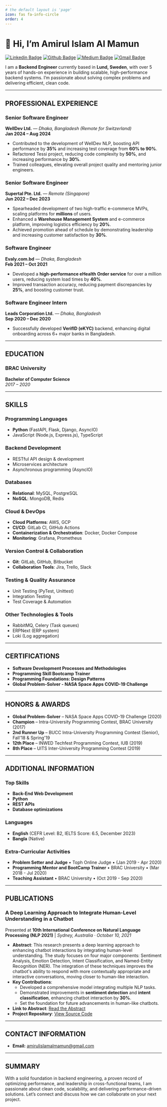 ```yaml
---
# the default layout is 'page'
icon: fas fa-info-circle
order: 4
---
```



# 👋 Hi, I’m Amirul Islam Al Mamun

[![Linkedin Badge](https://img.shields.io/badge/-amirulislamalmamun-blue?style=flat-square&logo=Linkedin&logoColor=white&link=https://www.linkedin.com/in/amirulislamalmamun/)](https://www.linkedin.com/in/amirulislamalmamun/) [![Github Badge](https://img.shields.io/badge/-shiningflash-black?style=flat-square&logo=github&logoColor=white&link=https://github.com/shiningflash)](https://github.com/shiningflash) [![Medium Badge](https://img.shields.io/badge/-@amirulislamalmamun-03a57a?style=flat-square&labelColor=000000&logo=Medium&link=https://medium.com/@amirulislamalmamun)](https://medium.com/@amirulislamalmamun) [![Gmail Badge](https://img.shields.io/badge/-amirulislamalmamun@gmail.com-c14438?style=flat-square&logo=Gmail&logoColor=white&link=mailto:amirulislamalmamun@gmail.com)](mailto:amirulislamalmamun@gmail.com)

I am a **Backend Engineer** currently based in **Lund, Sweden**, with over 5 years of hands-on experience in building scalable, high-performance backend systems. I’m passionate about solving complex problems and delivering efficient, clean code.

---

## **PROFESSIONAL EXPERIENCE**

### **Senior Software Engineer**  
**WellDev Ltd.** — _Dhaka, Bangladesh (Remote for Switzerland)_  
**Jan 2024 – Aug 2024**

- Contributed to the development of WellDev NLP, boosting API performance by **35%** and increasing test coverage from **60% to 90%**.
- Refactored Tessi project, reducing code complexity by **50%**, and increasing performance by **30%**.
- Trained colleagues, elevating overall project quality and mentoring junior engineers.

### **Senior Software Engineer**  
**Supertal Pte. Ltd.** — _Remote (Singapore)_  
**Jun 2022 – Dec 2023**

- Spearheaded development of two high-traffic e-commerce MVPs, scaling platforms for **millions** of users.
- Enhanced a **Warehouse Management System** and e-commerce platform, improving logistics efficiency by **20%**.
- Achieved promotion ahead of schedule by demonstrating leadership and increasing customer satisfaction by **30%**.

### **Software Engineer**  
**Evaly.com.bd** — _Dhaka, Bangladesh_  
**Feb 2021 – Oct 2021**

- Developed a **high-performance eHealth Order service** for over a million users, reducing system load times by **40%**.
- Improved transaction accuracy, reducing payment discrepancies by **25%**, and boosting customer trust.

### **Software Engineer Intern**  
**Leads Corporation Ltd.** — _Dhaka, Bangladesh_  
**Sep 2020 – Dec 2020**

- Successfully developed **VerifID (eKYC)** backend, enhancing digital onboarding across 6+ major banks in Bangladesh.

---

## **EDUCATION**

### **BRAC University**  
**Bachelor of Computer Science**  
_2017 – 2020_

---

## **SKILLS**

### **Programming Languages**
- **Python** (FastAPI, Flask, Django, AsyncIO)
- JavaScript (Node.js, Express.js), TypeScript

### **Backend Development**
- RESTful API design & development
- Microservices architecture
- Asynchronous programming (AsyncIO)

### **Databases**
- **Relational**: MySQL, PostgreSQL
- **NoSQL**: MongoDB, Redis

### **Cloud & DevOps**
- **Cloud Platforms**: AWS, GCP
- **CI/CD**: GitLab CI, GitHub Actions
- **Containerization & Orchestration**: Docker, Docker Compose
- **Monitoring**: Grafana, Prometheus

### **Version Control & Collaboration**
- **Git**: GitLab, GitHub, Bitbucket
- **Collaboration Tools**: Jira, Trello, Slack

### **Testing & Quality Assurance**
- Unit Testing (PyTest, Unittest)
- Integration Testing
- Test Coverage & Automation

### **Other Technologies & Tools**
- RabbitMQ, Celery (Task queues)
- ERPNext (ERP system)
- Loki (Log aggregation)


---

## **CERTIFICATIONS**

- **Software Development Processes and Methodologies**
- **Programming Skill Bootcamp Trainer**
- **Programming Foundations: Design Patterns**
- **Global Problem-Solver - NASA Space Apps COVID-19 Challenge**

---

## **HONORS & AWARDS**

- **Global Problem-Solver** – NASA Space Apps COVID-19 Challenge (2020)
- **Champion** – Intra-University Programming Contest, BRAC University (2017)
- **2nd Runner Up** – BUCC Intra-University Programming Contest (Senior), Fall'18 & Spring'19
- **12th Place** – INWED Techfest Programming Contest, IUB (2019)
- **8th Place** – UITS Inter-University Programming Contest (2019)

---

## **ADDITIONAL INFORMATION**

### **Top Skills**
- **Back-End Web Development**
- **Python**
- **REST APIs**
- **Database optimizations**

### **Languages**
- **English** (CEFR Level: B2, IELTS Score: 6.5, December 2023)
- **Bangla** (Native)

### **Extra-Curricular Activities**
- **Problem Setter and Judge** • Toph Online Judge • (Jan 2019 - Apr 2020)
- **Programming Mentor and BootCamp Trainer** • BRAC University • (Mar 2018 - Jul 2020)
- **Teaching Assistant** • BRAC University • (Oct 2019 - Sep 2020)

---

## **PUBLICATIONS**

### **A Deep Learning Approach to Integrate Human-Level Understanding in a Chatbot**  
Presented at **10th International Conference on Natural Language Processing (NLP 2021)** | *Sydney, Australia · October 10, 2021*  
- **Abstract**: This research presents a deep learning approach to enhancing chatbot interactions by integrating human-level understanding. The study focuses on four major components: Sentiment Analysis, Emotion Detection, Intent Classification, and Named-Entity Recognition (NER). The integration of these techniques improves the chatbot's ability to respond with more contextually appropriate and interactive conversations, moving closer to human-like interaction.  
- **Key Contributions**:
  - Developed a comprehensive model integrating multiple NLP tasks.
  - Demonstrated improvements in **sentiment detection** and **intent classification**, enhancing chatbot interaction by **30%**.
  - Set the foundation for future advancements in human-like chatbots.
- **Link to Abstract**: [Read the Abstract](https://aircconline.com/csit/abstract/v11n23/csit112309.html)
- **Project Repository**: [View Source Code](https://lnkd.in/gcqsU52V)


---

## **CONTACT INFORMATION**

- **Email:** amirulislamalmamun@gmail.com

---

## **SUMMARY**

With a solid foundation in backend engineering, a proven record of optimizing performance, and leadership in cross-functional teams, I am passionate about clean code, scalability, and delivering performance-driven solutions. Let’s connect and discuss how we can collaborate on your next project.
